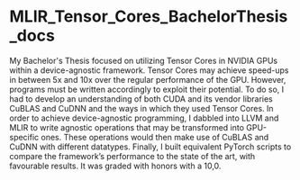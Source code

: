 # MLIR_Tensor_Cores_BachelorThesis_docs

My Bachelor's Thesis focused on utilizing Tensor Cores in NVIDIA GPUs within a device-agnostic
framework. Tensor Cores may achieve speed-ups in between 5x and 10x over the regular performance of the GPU. However, programs
must be written accordingly to exploit their potential. To do so, I had to develop an understanding of both CUDA and its vendor
libraries CuBLAS and CuDNN and the ways in which they used Tensor Cores. In order to achieve device-agnostic programming, I
dabbled into LLVM and MLIR to write agnostic operations that may be transformed into GPU-specific ones. These operations would
then make use of CuBLAS and CuDNN with different datatypes. Finally, I built equivalent PyTorch scripts to compare the framework’s
performance to the state of the art, with favourable results. It was graded with honors with a 10,0.
